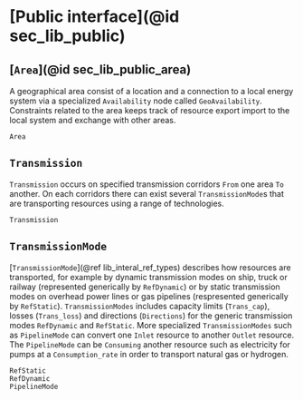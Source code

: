 # [Public interface](@id sec_lib_public)


## [`Area`](@id sec_lib_public_area)
A geographical area consist of a location and a connection to a local energy system via a specialized `Availability` node called `GeoAvailability`. Constraints related to the area keeps track of resource export import to the local system and exchange with other areas. 

```@docs
Area
```

## `Transmission`
`Transmission` occurs on specified transmission corridors `From` one area `To` another. On each corridors there can exist several `TransmissionMode`s that are transporting resources using a range of technologies.

```@docs
Transmission
```

## `TransmissionMode` 
[`TransmissionMode`](@ref lib_interal_ref_types) describes how resources are transported, for example by dynamic transmission modes on ship, truck or railway (represented generically by `RefDynamic`) or by static transmission modes on overhead power lines or gas pipelines (respresented generically by `RefStatic`). `TransmissionModes` includes capacity limits (`Trans_cap`), losses (`Trans_loss`) and directions (`Directions`) for the generic transmission modes `RefDynamic` and `RefStatic`. More specialized `TransmissionModes` such as `PipelineMode` can convert one `Inlet` resource to another `Outlet` resource. The `PipelineMode` can be `Consuming` another resource such as electricity for pumps at a `Consumption_rate` in order to transport natural gas or hydrogen.

```@docs
RefStatic
RefDynamic
PipelineMode
```
